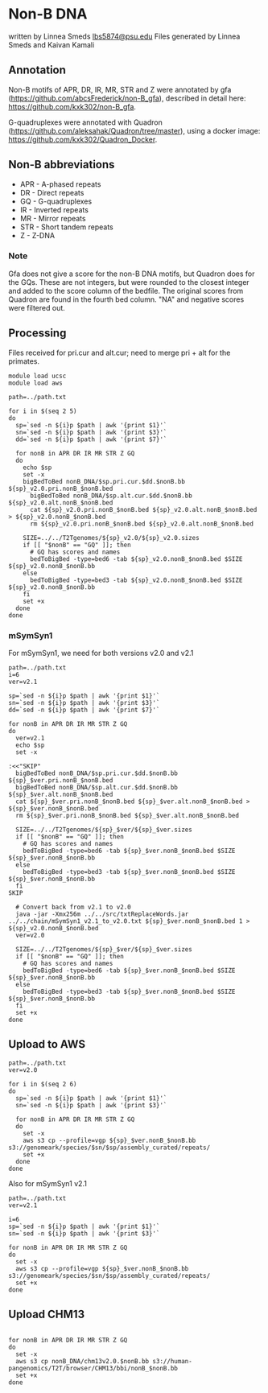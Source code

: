 # Non-B DNA

written by Linnea Smeds lbs5874@psu.edu
Files generated by Linnea Smeds and Kaivan Kamali

## Annotation
Non-B motifs of APR, DR, IR, MR, STR and Z were annotated by gfa (https://github.com/abcsFrederick/non-B_gfa), described in detail here: https://github.com/kxk302/non-B_gfa. 

G-quadruplexes were annotated with Quadron (https://github.com/aleksahak/Quadron/tree/master), using a docker image: https://github.com/kxk302/Quadron_Docker.

## Non-B abbreviations
* APR - A-phased repeats
* DR - Direct repeats 
* GQ - G-quadruplexes
* IR - Inverted repeats 
* MR - Mirror repeats
* STR - Short tandem repeats 
* Z - Z-DNA


### Note
Gfa does not give a score for the non-B DNA motifs, but Quadron does for the GQs. These are not integers, but were rounded to the closest integer and added to the score column of the bedfile. The original scores from Quadron are found in the fourth bed column. "NA" and negative scores were filtered out. 

## Processing
Files received for pri.cur and alt.cur; need to merge pri + alt for the primates.

```shell
module load ucsc
module load aws

path=../path.txt

for i in $(seq 2 5)
do
  sp=`sed -n ${i}p $path | awk '{print $1}'`
  sn=`sed -n ${i}p $path | awk '{print $3}'`
  dd=`sed -n ${i}p $path | awk '{print $7}'`
  
  for nonB in APR DR IR MR STR Z GQ
  do
    echo $sp
    set -x
    bigBedToBed nonB_DNA/$sp.pri.cur.$dd.$nonB.bb ${sp}_v2.0.pri.nonB_$nonB.bed
	  bigBedToBed nonB_DNA/$sp.alt.cur.$dd.$nonB.bb ${sp}_v2.0.alt.nonB_$nonB.bed
	  cat ${sp}_v2.0.pri.nonB_$nonB.bed ${sp}_v2.0.alt.nonB_$nonB.bed > ${sp}_v2.0.nonB_$nonB.bed
	  rm ${sp}_v2.0.pri.nonB_$nonB.bed ${sp}_v2.0.alt.nonB_$nonB.bed

    SIZE=../../T2Tgenomes/${sp}_v2.0/${sp}_v2.0.sizes
    if [[ "$nonB" == "GQ" ]]; then
      # GQ has scores and names
      bedToBigBed -type=bed6 -tab ${sp}_v2.0.nonB_$nonB.bed $SIZE ${sp}_v2.0.nonB_$nonB.bb
    else
      bedToBigBed -type=bed3 -tab ${sp}_v2.0.nonB_$nonB.bed $SIZE ${sp}_v2.0.nonB_$nonB.bb
    fi
    set +x
  done
done
```

### mSymSyn1
For mSymSyn1, we need for both versions v2.0 and v2.1

```shell
path=../path.txt
i=6
ver=v2.1

sp=`sed -n ${i}p $path | awk '{print $1}'`
sn=`sed -n ${i}p $path | awk '{print $3}'`
dd=`sed -n ${i}p $path | awk '{print $7}'`

for nonB in APR DR IR MR STR Z GQ
do
  ver=v2.1
  echo $sp
  set -x

:<<"SKIP"
  bigBedToBed nonB_DNA/$sp.pri.cur.$dd.$nonB.bb ${sp}_$ver.pri.nonB_$nonB.bed
  bigBedToBed nonB_DNA/$sp.alt.cur.$dd.$nonB.bb ${sp}_$ver.alt.nonB_$nonB.bed
  cat ${sp}_$ver.pri.nonB_$nonB.bed ${sp}_$ver.alt.nonB_$nonB.bed > ${sp}_$ver.nonB_$nonB.bed
  rm ${sp}_$ver.pri.nonB_$nonB.bed ${sp}_$ver.alt.nonB_$nonB.bed

  SIZE=../../T2Tgenomes/${sp}_$ver/${sp}_$ver.sizes
  if [[ "$nonB" == "GQ" ]]; then
    # GQ has scores and names
    bedToBigBed -type=bed6 -tab ${sp}_$ver.nonB_$nonB.bed $SIZE ${sp}_$ver.nonB_$nonB.bb
  else
    bedToBigBed -type=bed3 -tab ${sp}_$ver.nonB_$nonB.bed $SIZE ${sp}_$ver.nonB_$nonB.bb
  fi
SKIP

  # Convert back from v2.1 to v2.0
  java -jar -Xmx256m ../../src/txtReplaceWords.jar ../../chain/mSymSyn1_v2.1_to_v2.0.txt ${sp}_$ver.nonB_$nonB.bed 1 > ${sp}_v2.0.nonB_$nonB.bed
  ver=v2.0

  SIZE=../../T2Tgenomes/${sp}_$ver/${sp}_$ver.sizes
  if [[ "$nonB" == "GQ" ]]; then
    # GQ has scores and names
    bedToBigBed -type=bed6 -tab ${sp}_$ver.nonB_$nonB.bed $SIZE ${sp}_$ver.nonB_$nonB.bb
  else
    bedToBigBed -type=bed3 -tab ${sp}_$ver.nonB_$nonB.bed $SIZE ${sp}_$ver.nonB_$nonB.bb
  fi
  set +x
done

```

## Upload to AWS
```shell
path=../path.txt
ver=v2.0

for i in $(seq 2 6)
do
  sp=`sed -n ${i}p $path | awk '{print $1}'`
  sn=`sed -n ${i}p $path | awk '{print $3}'`

  for nonB in APR DR IR MR STR Z GQ
  do
    set -x
    aws s3 cp --profile=vgp ${sp}_$ver.nonB_$nonB.bb s3://genomeark/species/$sn/$sp/assembly_curated/repeats/
    set +x
  done
done
```
Also for mSymSyn1 v2.1
```shell
path=../path.txt
ver=v2.1

i=6
sp=`sed -n ${i}p $path | awk '{print $1}'`
sn=`sed -n ${i}p $path | awk '{print $3}'`

for nonB in APR DR IR MR STR Z GQ
do
  set -x
  aws s3 cp --profile=vgp ${sp}_$ver.nonB_$nonB.bb s3://genomeark/species/$sn/$sp/assembly_curated/repeats/
  set +x
done

```

## Upload CHM13
```shell

for nonB in APR DR IR MR STR Z GQ
do
  set -x
  aws s3 cp nonB_DNA/chm13v2.0.$nonB.bb s3://human-pangenomics/T2T/browser/CHM13/bbi/nonB_$nonB.bb
  set +x
done

```


